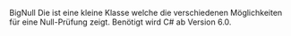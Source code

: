 BigNull
Die ist eine kleine Klasse welche die verschiedenen Möglichkeiten für eine Null-Prüfung zeigt. Benötigt wird C# ab Version 6.0.
